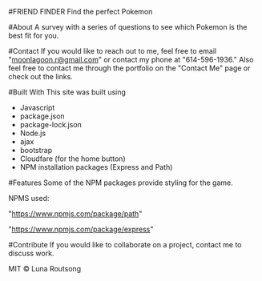 #FRIEND FINDER
Find the perfect Pokemon

#About 
A survey with a series of questions to see which Pokemon is the best fit for you.

#Contact
If you would like to reach out to me, feel free to email "moonlagoon.r@gmail.com" or contact my phone at "614-596-1936."
Also feel free to contact me through the portfolio on the "Contact Me" page or check out the links.

#Built With
This site was built using
- Javascript
- package.json
- package-lock.json
- Node.js
- ajax
- bootstrap
- Cloudfare (for the home button)
- NPM installation packages (Express and Path)

#Features
Some of the NPM packages provide styling for the game.

NPMS used:

"https://www.npmjs.com/package/path"

"https://www.npmjs.com/package/express"

#Contribute
If you would like to collaborate on a project, contact me to discuss work.

MIT © Luna Routsong
